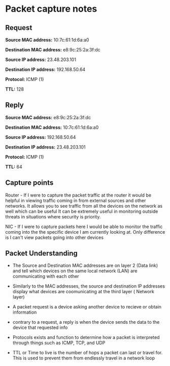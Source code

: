 # Packet capture notes

## Request 
**Source MAC address:** 10:7c:61:1d:6a:a0

**Destination MAC address:** e8:9c:25:2a:3f:dc

**Source IP address:** 23.48.203.101

**Destination IP address:** 192.168.50.64

**Protocol:** ICMP (1)

**TTL:** 128

## Reply
**Source MAC address:** e8:9c:25:2a:3f:dc

**Destination MAC address:** 10:7c:61:1d:6a:a0

**Source IP address:** 192.168.50.64

**Destination IP address:** 23.48.203.101

**Protocol:** ICMP (1)

**TTL:** 64



## Capture points
Router - If I were to capture the packet traffic at the router it would be helpful in viewing traffic coming in from external sources and other networks. It allows you to see traffic from all the devices on the network as well which can be useful It can be extremely useful in monitoring outside threats in situations where security is priority. 

NIC - If I were to capture packets here I would be able to monitor the traffic coming into the the specific device I am currently looking at. Only difference is I can't view packets going into other devices


## Packet Understanding
- The  Source and Destination MAC addresses are on layer 2 (Data link)  and tell which  devices on the same local network (LAN) are communicating with each other

- Similarly to the MAC addresses, the source and destination IP addresses display what devices are coomunicating at the third layer ( Network layer)

- A packet request is a device asking another device to recieve or obtain information

- contrary to a request, a reply is when the device sends the data to the device that requested info

- Protocols exists and function to determine how a packet is interpreted through things such as ICMP, TCP, and UDP

- TTL or Time to live is the number of hops a packet can last or travel for. This is used to prevent them from endlessly travel in a network loop



